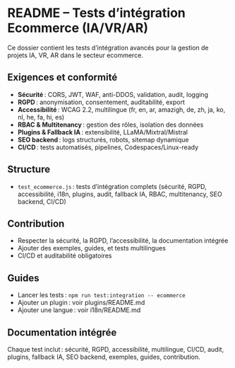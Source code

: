 # README – Tests d’intégration Ecommerce (IA/VR/AR)

Ce dossier contient les tests d’intégration avancés pour la gestion de projets IA, VR, AR dans le secteur ecommerce.

## Exigences et conformité
- **Sécurité** : CORS, JWT, WAF, anti-DDOS, validation, audit, logging
- **RGPD** : anonymisation, consentement, auditabilité, export
- **Accessibilité** : WCAG 2.2, multilingue (fr, en, ar, amazigh, de, zh, ja, ko, nl, he, fa, hi, es)
- **RBAC & Multitenancy** : gestion des rôles, isolation des données
- **Plugins & Fallback IA** : extensibilité, LLaMA/Mixtral/Mistral
- **SEO backend** : logs structurés, robots, sitemap dynamique
- **CI/CD** : tests automatisés, pipelines, Codespaces/Linux-ready

## Structure
- `test_ecommerce.js` : tests d’intégration complets (sécurité, RGPD, accessibilité, i18n, plugins, audit, fallback IA, RBAC, multitenancy, SEO backend, CI/CD)

## Contribution
- Respecter la sécurité, la RGPD, l’accessibilité, la documentation intégrée
- Ajouter des exemples, guides, et tests multilingues
- CI/CD et auditabilité obligatoires

## Guides
- Lancer les tests : `npm run test:integration -- ecommerce`
- Ajouter un plugin : voir plugins/README.md
- Ajouter une langue : voir i18n/README.md

## Documentation intégrée
Chaque test inclut : sécurité, RGPD, accessibilité, multilingue, CI/CD, audit, plugins, fallback IA, SEO backend, exemples, guides, contribution.
